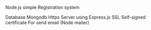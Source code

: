 Node.js simple Registration system





Database Mongodb
Https Server using Express.js
SSL Self-signed certificate
For send email (Node mailer)
